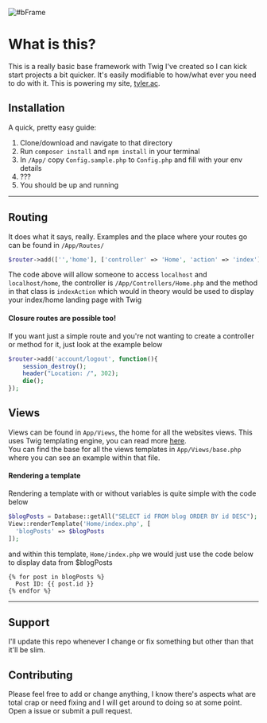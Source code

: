 ![#bFrame](https://i.imgur.com/LUheEDD.png)
# What is this?
This is a really basic base framework with Twig I've created so I can kick start projects a bit quicker.
It's easily modifiable to how/what ever you need to do with it.
This is powering my site, [tyler.ac](https://tyler.ac).

## Installation
A quick, pretty easy guide:
1. Clone/download and navigate to that directory
2. Run `composer install` and `npm install` in your terminal
3. In `/App/` copy `Config.sample.php` to `Config.php` and fill with your env details
4. ???
5. You should be up and running

-----
## Routing
It does what it says, really. Examples and the place where your routes go can be found in `/App/Routes/`  
```php
$router->add(['','home'], ['controller' => 'Home', 'action' => 'index']);
```
The code above will allow someone to access `localhost` and `localhost/home`, the controller is `/App/Controllers/Home.php` and the method in that class is `indexAction` which would in theory would be used to display your index/home landing page with Twig  

#### Closure routes are possible too!
If you want just a simple route and you're not wanting to create a controller or method for it, just look at the example below
```php
$router->add('account/logout', function(){
    session_destroy();
    header("Location: /", 302);
    die();
});
```

## Views
Views can be found in `App/Views`, the home for all the websites views. This uses Twig templating engine, you can read more [here](https://twig.symfony.com/).  
You can find the base for all the views templates in `App/Views/base.php` where you can see an example within that file.

#### Rendering a template
Rendering a template with or without variables is quite simple with the code below
```php
$blogPosts = Database::getAll("SELECT id FROM blog ORDER BY id DESC");
View::renderTemplate('Home/index.php', [
  'blogPosts' => $blogPosts
]);
```
and within this template, `Home/index.php` we would just use the code below to display data from $blogPosts
```twig
{% for post in blogPosts %}
  Post ID: {{ post.id }}
{% endfor %}
```

-----

## Support
I'll update this repo whenever I change or fix something but other than that it'll be slim.

## Contributing
Please feel free to add or change anything, I know there's aspects what are total crap or need fixing and I will get around to doing so at some point.
Open a issue or submit a pull request.